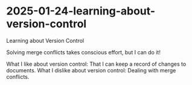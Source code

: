 # 2025-01-24-learning-about-version-control
Learning about Version Control

Solving merge conflicts takes conscious effort, but I can do it!

What I like about version control: That I can keep a record of changes to documents.
What I dislike about version control: Dealing with merge conflicts.